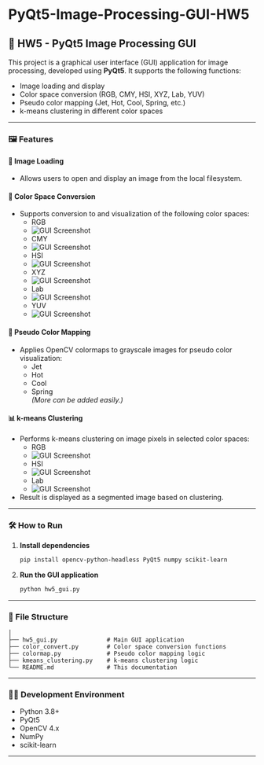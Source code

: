 # PyQt5-Image-Processing-GUI-HW5

## 📌 HW5 - PyQt5 Image Processing GUI

This project is a graphical user interface (GUI) application for image processing, developed using **PyQt5**. It supports the following functions:

- Image loading and display  
- Color space conversion (RGB, CMY, HSI, XYZ, Lab, YUV)  
- Pseudo color mapping (Jet, Hot, Cool, Spring, etc.)  
- k-means clustering in different color spaces  

---

### 🖼 Features

#### 📁 Image Loading  
- Allows users to open and display an image from the local filesystem.

#### 🎨 Color Space Conversion  
- Supports conversion to and visualization of the following color spaces:
  - RGB
  - ![GUI Screenshot](RGB.png)
  - CMY
  - ![GUI Screenshot](CMY.png)
  - HSI
  - ![GUI Screenshot](HSI.png)
  - XYZ
  - ![GUI Screenshot](XYZ.png)
  - Lab
  - ![GUI Screenshot](Lab.png)
  - YUV
  - ![GUI Screenshot](YUV.png)

#### 🌈 Pseudo Color Mapping  
- Applies OpenCV colormaps to grayscale images for pseudo color visualization:
  - Jet
  - Hot
  - Cool
  - Spring  
  *(More can be added easily.)*

#### 📊 k-means Clustering  
- Performs k-means clustering on image pixels in selected color spaces:
  - RGB
  - ![GUI Screenshot](k_means_RGB.png)
  - HSI
  - ![GUI Screenshot](k_means_HSI.png)
  - Lab
  - ![GUI Screenshot](k_means_Lab.png)
- Result is displayed as a segmented image based on clustering.

---

### 🛠 How to Run

1. **Install dependencies**  
   ```bash
   pip install opencv-python-headless PyQt5 numpy scikit-learn
   ```

2. **Run the GUI application**  
   ```bash
   python hw5_gui.py
   ```

---

### 📂 File Structure

```
│
├── hw5_gui.py              # Main GUI application
├── color_convert.py        # Color space conversion functions
├── colormap.py             # Pseudo color mapping logic
├── kmeans_clustering.py    # k-means clustering logic
└── README.md               # This documentation
```

---

### 🧑‍💻 Development Environment

- Python 3.8+
- PyQt5
- OpenCV 4.x
- NumPy
- scikit-learn

---
